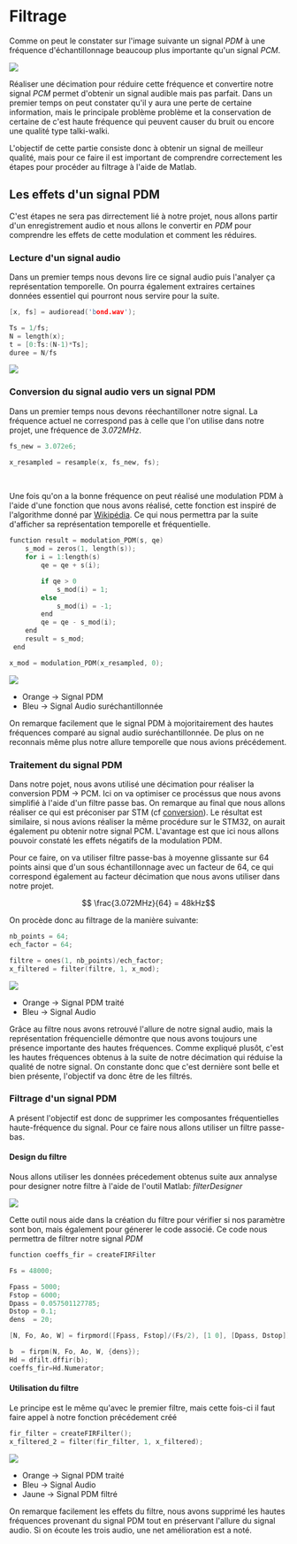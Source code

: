 # Filtrage

Comme on peut le constater sur l'image suivante un signal _PDM_ à une fréquence d'échantillonnage beaucoup plus importante qu'un signal _PCM_.

![](./img/pdm_pcm.png)

Réaliser une décimation pour réduire cette fréquence et convertire notre signal _PCM_ permet d'obtenir un signal audible mais pas parfait. Dans un premier temps on peut constater qu'il y aura une perte de certaine information, mais le principale problème problème et la conservation de certaine de c'est haute fréquence qui peuvent causer du bruit ou encore une qualité type talki-walki. 

L'objectif de cette partie consiste donc à obtenir un signal de meilleur qualité, mais pour ce faire il est important de comprendre correctement les étapes pour procéder au filtrage à l'aide de Matlab.

## Les effets d'un signal PDM

C'est étapes ne sera pas dirrectement lié à notre projet, nous allons partir d'un enregistrement audio et nous allons le convertir en _PDM_ pour comprendre les effets de cette modulation et comment les réduires.


### Lecture d'un signal audio

Dans un premier temps nous devons lire ce signal audio puis l'analyer ça représentation temporelle. On pourra également extraires certaines données essentiel qui pourront nous servire pour la suite.

```c
[x, fs] = audioread('bond.wav');

Ts = 1/fs;
N = length(x);
t = [0:Ts:(N-1)*Ts];
duree = N/fs
```

![](./img/bond_temp.png)


### Conversion du signal audio vers un signal PDM

Dans un premier temps nous devons réechantilloner notre signal. La fréquence actuel ne correspond pas à celle que l'on utilise dans notre projet, une fréquence de _3.072MHz_.

```c
fs_new = 3.072e6; 

x_resampled = resample(x, fs_new, fs);
```

<br>

Une fois qu'on a la bonne fréquence on peut réalisé une modulation PDM à l'aide d'une fonction que nous avons réalisé, cette fonction est inspiré de l'algorithme donné par [Wikipédia](https://en.wikipedia.org/wiki/Pulse-density_modulation). Ce qui nous permettra par la suite d'afficher sa représentation temporelle et fréquentielle.

```c
function result = modulation_PDM(s, qe)
    s_mod = zeros(1, length(s));
    for i = 1:length(s)
        qe = qe + s(i);

        if qe > 0 
            s_mod(i) = 1;
        else
            s_mod(i) = -1;
        end
        qe = qe - s_mod(i);
    end
    result = s_mod;
 end 
```

```c
x_mod = modulation_PDM(x_resampled, 0);
```

![](./img/pdm.png)

- Orange &rarr; Signal PDM
- Bleu &rarr; Signal Audio suréchantillonnée

On remarque facilement que le signal PDM à mojoritairement des hautes fréquences comparé au signal audio suréchantillonnée. De plus on ne reconnais même plus notre allure temporelle que nous avions précédement.


### Traitement du signal PDM

Dans notre pojet, nous avons utilisé une décimation pour réaliser la conversion PDM &rarr; PCM. Ici on va optimiser ce procéssus que nous avons simplifié à l'aide d'un filtre passe bas. On remarque au final que nous allons réaliser ce qui est préconiser par STM (cf [conversion](../conversion/conversion.md)). Le résultat est similaire, si nous avions réaliser la même procédure sur le STM32, on aurait également pu obtenir notre signal PCM. L'avantage est que ici nous allons pouvoir constaté les effets négatifs de la modulation PDM.

Pour ce faire, on va utiliser filtre passe-bas à moyenne glissante sur 64 points ainsi que d'un sous échantillonnage avec un facteur de 64, ce qui correspond également au facteur décimation que nous avons utiliser dans notre projet.

$$ \frac{3.072MHz}{64} = 48kHz$$

On procède donc au filtrage de la manière suivante:

```c
nb_points = 64;
ech_factor = 64;

filtre = ones(1, nb_points)/ech_factor;
x_filtered = filter(filtre, 1, x_mod);
```

![](img/pdm_traité.png)

- Orange &rarr; Signal PDM traité
- Bleu &rarr; Signal Audio

Grâce au filtre nous avons retrouvé l'allure de notre signal audio, mais la représentation fréquencielle démontre que nous avons toujours une présence importante des hautes fréquences. Comme expliqué plusôt, c'est les hautes fréquences obtenus à la suite de notre décimation qui réduise la qualité de notre signal. On constante donc que c'est dernière sont belle et bien présente, l'objectif va donc être de les filtrés.


### Filtrage d'un signal PDM

A présent l'objectif est donc de supprimer les composantes fréquentielles haute-fréquence du signal. Pour ce faire nous allons utiliser un filtre passe-bas.

#### Design du filtre

Nous allons utiliser les données précedement obtenus suite aux annalyse pour designer notre filtre à l'aide de l'outil Matlab: _filterDesigner_

![](./img/fda.png)

Cette outil nous aide dans la création du filtre pour vérifier si nos paramètre sont bon, mais également pour génerer le code associé. Ce code nous permettra de filtrer notre signal _PDM_

```c
function coeffs_fir = createFIRFilter

Fs = 48000; 

Fpass = 5000;         
Fstop = 6000;           
Dpass = 0.057501127785; 
Dstop = 0.1;           
dens  = 20;          

[N, Fo, Ao, W] = firpmord([Fpass, Fstop]/(Fs/2), [1 0], [Dpass, Dstop]);

b  = firpm(N, Fo, Ao, W, {dens});
Hd = dfilt.dffir(b);
coeffs_fir=Hd.Numerator;
```

#### Utilisation du filtre

Le principe est le même qu'avec le premier filtre, mais cette fois-ci il faut faire appel à notre fonction précédement créé

```c
fir_filter = createFIRFilter();
x_filtered_2 = filter(fir_filter, 1, x_filtered);
```

![](./img/pdm_filtre.png)

- Orange &rarr; Signal PDM traité
- Bleu &rarr; Signal Audio
- Jaune &rarr; Signal PDM filtré

On remarque facilement les effets du filtre, nous avons supprimé les hautes fréquences provenant du signal PDM tout en préservant l'allure du signal audio. Si on écoute les trois audio, une net amélioration est a noté. 
